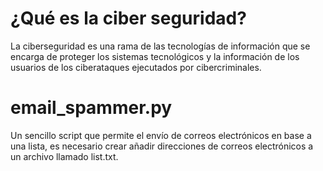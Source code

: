 # ¿Qué es la ciber seguridad?
La ciberseguridad es una rama de las tecnologías de información que se encarga de proteger los sistemas tecnológicos y la información de los usuarios de los ciberataques ejecutados por cibercriminales. 

# email_spammer.py
Un sencillo script que permite el envío de correos electrónicos en base a una lista, es necesario crear añadir direcciones de correos electrónicos a un archivo llamado list.txt.
